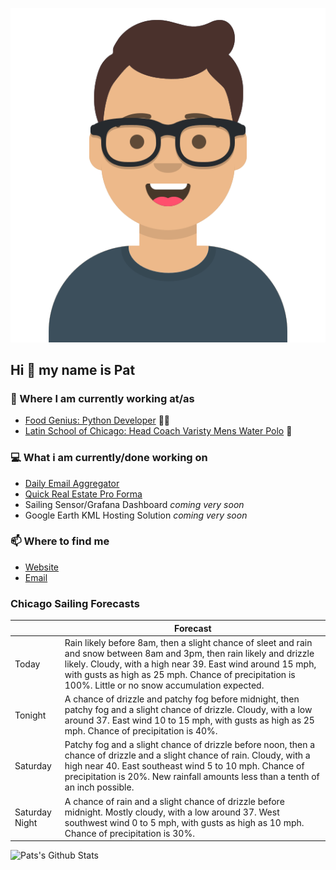 [![Social banner for p-j-falconer](https://raw.githubusercontent.com/P-J-FALCONER/P-J-FALCONER/master/assets/avataaars.svg)](https://patfalconer.com/)
## Hi :wave: my name is Pat

### 💼 Where I am currently working at/as
- [Food Genius: Python Developer](https://getfoodgenius.com/) 🍔🐍
- [Latin School of Chicago: Head Coach Varisty Mens Water Polo](https://www.latinschool.org/) 🤽


### 💻 What i am currently/done working on
 - [Daily Email Aggregator](https://github.com/P-J-FALCONER/dott_daily_mail)
 - [Quick Real Estate Pro Forma](https://github.com/P-J-FALCONER/henry)
 - Sailing Sensor/Grafana Dashboard *coming very soon*
 - Google Earth KML Hosting Solution *coming very soon*

### 📫 Where to find me
 - [Website](https://patfalconer.com/)
 - [Email](mailto:patrick.j.falconer@gmail.com)


### Chicago Sailing Forecasts
|   | Forecast  |
|---|---|
| Today | Rain likely before 8am, then a slight chance of sleet and rain and snow between 8am and 3pm, then rain likely and drizzle likely. Cloudy, with a high near 39. East wind around 15 mph, with gusts as high as 25 mph. Chance of precipitation is 100%. Little or no snow accumulation expected. |
| Tonight | A chance of drizzle and patchy fog before midnight, then patchy fog and a slight chance of drizzle. Cloudy, with a low around 37. East wind 10 to 15 mph, with gusts as high as 25 mph. Chance of precipitation is 40%. |
| Saturday | Patchy fog and a slight chance of drizzle before noon, then a chance of drizzle and a slight chance of rain. Cloudy, with a high near 40. East southeast wind 5 to 10 mph. Chance of precipitation is 20%. New rainfall amounts less than a tenth of an inch possible. |
| Saturday Night | A chance of rain and a slight chance of drizzle before midnight. Mostly cloudy, with a low around 37. West southwest wind 0 to 5 mph, with gusts as high as 10 mph. Chance of precipitation is 30%. |

![Pats's Github Stats](https://github-readme-stats.vercel.app/api?username=p-j-falconer&show_icons=true&theme=radical)
